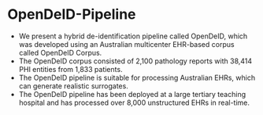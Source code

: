 # OpenDeID-Pipeline

- We present a hybrid de-identification pipeline called OpenDeID, which was developed using an Australian multicenter EHR-based corpus called OpenDeID Corpus. 
- The OpenDeID corpus consisted of 2,100 pathology reports with 38,414 PHI entities from 1,833 patients. 
- The OpenDeID pipeline is suitable for processing Australian EHRs, which can generate realistic surrogates. 
- The OpenDeID pipeline has been deployed at a large tertiary teaching hospital and has processed over 8,000 unstructured EHRs in real-time. 
